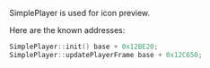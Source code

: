 SimplePlayer is used for icon preview.

Here are the known addresses:
```cpp
SimplePlayer::init() base + 0x12BE20;
SimplePlayer::updatePlayerFrame base + 0x12C650;
```
